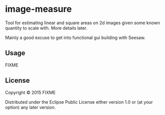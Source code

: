 # image-measure

Tool for estimating linear and square areas on 2d images given some known quantity
to scale with.  More details later.

Mainly a good excuse to get into functional gui building with Seesaw.

## Usage

FIXME

## License

Copyright © 2015 FIXME

Distributed under the Eclipse Public License either version 1.0 or (at
your option) any later version.
